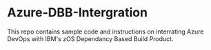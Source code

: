# Azure-DBB-Intergration
This repo contains sample code and instructions on interrating Azure DevOps with IBM's zOS Dependancy Based Build Product.
